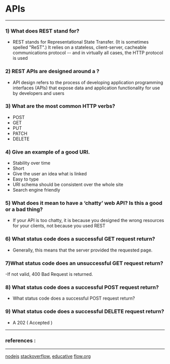 # APIs

---

### 1) What does REST stand for?
- REST stands for Representational State Transfer. (It is sometimes spelled "ReST".) It relies on a stateless, client-server, cacheable communications protocol -- and in virtually all cases, the HTTP protocol is used

### 2) REST APIs are designed around a ?
- API design refers to the process of developing application programming interfaces (APIs) that expose data and application functionality for use by developers and users

### 3) What are the most common HTTP verbs?
- POST
- GET
- PUT
- PATCH
- DELETE



    
 
### 4) Give an example of a good URI.
- Stability over time
- Short
- Give the user an idea what is linked
- Easy to type
- URI schema should be consistent over the whole site
- Search engine friendly






### 5)  What does it mean to have a ‘chatty’ web API? Is this a good or a bad thing?

-  If your API is too chatty, it is because you designed the
wrong resources for your clients, not because you used REST

### 6) What status code does a successful GET request return?
- Generally, this means that the server provided the requested page.

 

 
### 7)What status code does an unsuccessful GET request return?
-If not valid, 400 Bad Request is returned.

### 8) What status code does a successful POST request return?
- What status code does a successful POST request return?


### 9) What status code does a successful DELETE request return?

-  A 202 ( Accepted ) 
 

---
### references :
---
[nodejs](https://nodejs.dev/learn)
[stackoverflow.](https://stackoverflow.com)
[educative](https://www.educative.io)
[flow.org](https://flow.org/en/docs/react/components/)